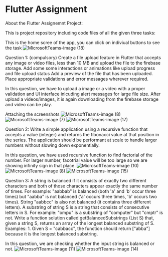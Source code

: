 # Flutter Assignment

About the Flutter Assignemnt Project:

This is project repository including code files of all the given three tasks:

This is the home scree of the app, you can click on indiviual buttons to see the task
![MicrosoftTeams-image (18)](https://github.com/gaurav1246/Flutter-Assignment/assets/16500290/e792d537-cbd1-421c-a348-3659f7a4e9ff)


Question 1: (compulsory)
Create a file upload feature in Flutter that accepts any image or video files, less than 10 MB and upload the file to the firebase storage.
Add some some interactions or animations like upload progress and file upload status Add a preview of the file that has been uploaded.
Place appropriate validations and error messages wherever required.

In this question, we have to upload a image or a video with a proper validation and UI interface inlcuding alert messages for large file size. After upload a videos/images, it is again downloading from the firebase storage and video can be play. 

Attaching the screenshots
![MicrosoftTeams-image (8)](https://github.com/gaurav1246/Flutter-Assignment/assets/16500290/cab38912-1c52-4672-b21d-3d6f8f493ecc)
![MicrosoftTeams-image (7)](https://github.com/gaurav1246/Flutter-Assignment/assets/16500290/14a22c3c-a481-4ccb-b55a-88c1eae259fc)
![MicrosoftTeams-image (17)](https://github.com/gaurav1246/Flutter-Assignment/assets/16500290/0a3b798a-7ce3-4ffe-90cc-c390d361656f)



Question 2:
Write a simple application using a recursive function that accepts a value (integer) and returns the fibonacci value at that position in the series. The application should be performant at scale to handle larger numbers without slowing down exponentially.

In this question, we have used recursive function to find factorial of the number. For larger number, facotrial value will be too large so we are showing infinity sign in that place.
![MicrosoftTeams-image (10)](https://github.com/gaurav1246/Flutter-Assignment/assets/16500290/f52657a9-7da6-4ea8-8be7-aa2a7276191d)
![MicrosoftTeams-image (8)](https://github.com/gaurav1246/Flutter-Assignment/assets/16500290/7b0432cf-b9ac-4e02-b376-f18f89aa0e47)
![MicrosoftTeams-image (15)](https://github.com/gaurav1246/Flutter-Assignment/assets/16500290/86be1b06-71d4-4bb2-86f9-4fa6e851d49a)



Question 3:
A string is balanced if it consists of exactly two different characters and both of those characters appear exactly the same number of times. For example: "aabbab" is balanced (both 'a' and 'b' occur three times) but "aabba" is not balanced ('a' occurs three times, 'b' occurs two times). String "aabbcc" is also not balanced (it contains three different letters). A substring of string S is a string that consists of consecutive letters in S. For example: "ompu" is a substring of "computer" but "cmptr" is not. Write a function solution called getBalancedSubstrings (List<String> S) that, given a string S, returns an array of the longest balanced substring of S.
Examples: 1. Given S = "cabbacc", the function should return ["abba"] because it is the longest balanced substring.

In this question, we are checking whether the input string is balanced or not. 
![MicrosoftTeams-image (11)](https://github.com/gaurav1246/Flutter-Assignment/assets/16500290/74909496-2ce3-458b-87d9-8a3fa7232569)
![MicrosoftTeams-image (14)](https://github.com/gaurav1246/Flutter-Assignment/assets/16500290/7e2cdccd-9e47-4d69-b385-8e4f55cc36ae)




